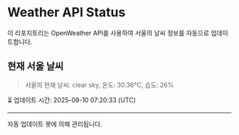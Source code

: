
# Weather API Status

이 리포지토리는 OpenWeather API를 사용하여 서울의 날씨 정보를 자동으로 업데이트합니다.

## 현재 서울 날씨
> 서울의 현재 날씨: clear sky, 온도: 30.36°C, 습도: 26%

⏳ 업데이트 시간: 2025-09-10 07:20:33 (UTC)

---
자동 업데이트 봇에 의해 관리됩니다.
